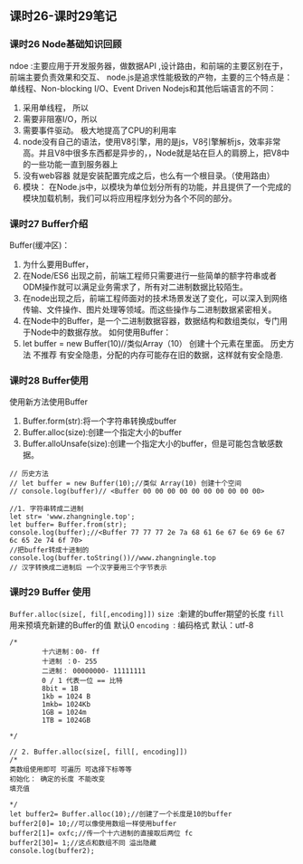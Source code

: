 ##  课时26-课时29笔记


### 课时26 Node基础知识回顾
ndoe :主要应用于开发服务器，做数据API ,设计路由，和前端的主要区别在于，前端主要负责效果和交互、
node.js是追求性能极致的产物，主要的三个特点是：
单线程、Non-blocking I/O、Event Driven
Nodejs和其他后端语言的不同：
1. 采用单线程， 所以
2. 需要非阻塞I/O，所以
3. 需要事件驱动。
极大地提高了CPU的利用率
1. node没有自己的语法，使用V8引擎，用的是js，V8引擎解析js，效率非常高。并且V8中很多东西都是异步的，，Node就是站在巨人的肩膀上，把V8中的一些功能一直到服务器上
2. 没有web容器 就是安装配置完成之后，也么有一个根目录。（使用路由）
4. 模块：
在Node.js中，以模块为单位划分所有的功能，并且提供了一个完成的模块加载机制，我们可以将应用程序划分为各个不同的部分。

### 课时27 Buffer介绍

Buffer(缓冲区)：
1. 为什么要用Buffer，
 1. 在Node/ES6 出现之前，前端工程师只需要进行一些简单的额字符串或者ODM操作就可以满足业务需求了，所有对二进制数据比较陌生。
  2. 在node出现之后，前端工程师面对的技术场景发送了变化，可以深入到网络传输、文件操作、图片处理等领域。而这些操作与二进制数据紧密相关。
  3. 在Node中的Buffer，是一个二进制数据容器，数据结构和数组类似，专门用于Node中的数据存放。
如何使用Buffer：
1. let  buffer = new Buffer(10)//类似Array（10） 创建十个元素在里面。
历史方法 不推荐 有安全隐患，分配的内存可能存在旧的数据，这样就有安全隐患.

### 课时28 Buffer使用

使用新方法使用Buffer 
1. Buffer.form(str):将一个字符串转换成buffer
2. Buffer.alloc(size):创建一个指定大小的buffer
3. Buffer.alloUnsafe(size):创建一个指定大小的buffer，但是可能包含敏感数据。
```
// 历史方法
// let buffer = new Buffer(10);//类似 Array(10) 创建十个空间
// console.log(buffer)// <Buffer 00 00 00 00 00 00 00 00 00 00>

//1. 字符串转成二进制
let str= 'www.zhangningle.top';
let buffer= Buffer.from(str);
console.log(buffer);//<Buffer 77 77 77 2e 7a 68 61 6e 67 6e 69 6e 67 6c 65 2e 74 6f 70>
//把buffer转成十进制的
console.log(buffer.toString())//www.zhangningle.top
// 汉字转换成二进制后 一个汉字要用三个字节表示

```

### 课时29 Buffer 使用

`Buffer.alloc(size[, fil[,encoding]])`
`size `:新建的buffer期望的长度
`fill `用来预填充新建的Buffer的值 默认0
`encoding `: 编码格式  默认：utf-8
```
/*
        十六进制：00- ff
        十进制 ：0- 255
        二进制： 00000000- 11111111
        0 / 1 代表一位 == 比特 
        8bit = 1B
        1kb = 1024 B
        1mkb= 1024Kb
        1GB = 1024m
        1TB = 1024GB

*/

// 2. Buffer.alloc(size[, fill[, encoding]])
/*
类数组使用即可 可遍历 可选择下标等等
初始化： 确定的长度 不能改变
填充值

*/
let buffer2= Buffer.alloc(10);//创建了一个长度是10的buffer
buffer2[0]= 10;//可以像使用数组一样使用buffer 
buffer2[1]= oxfc;//传一个十六进制的直接取后两位 fc
buffer2[30]= 1;//这点和数组不同 溢出隐藏 
console.log(buffer2);
```
